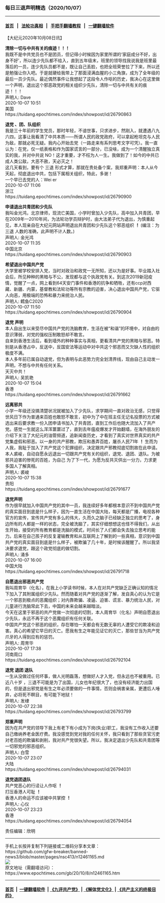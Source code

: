 ### 每日三退声明精选（2020/10/07）
------------------------

#### [首页](https://github.com/gfw-breaker/banned-news3/blob/master/README.md) &nbsp;&nbsp;|&nbsp;&nbsp; [法轮功真相](https://github.com/begood0513/basic/blob/master/README.md)  &nbsp;&nbsp;|&nbsp;&nbsp; [手把手翻墙教程](https://github.com/gfw-breaker/guides/wiki)  &nbsp;&nbsp;|&nbsp;&nbsp; [一键翻墙软件](https://github.com/gfw-breaker/nogfw/blob/master/README.md)  



<div><p>
 【大纪元2020年10月08日讯】
</p>
<p>
 <strong>
  清除一切与中共有关的痕迹！！！
 </strong>
 <br/>
 我既不是中共党员也不是团员，但记得小时候因为家里所谓的‘家庭成分不好，出身不好’，所以连少先队都不给入，直到五年级末，班里的领导找我说我是班里最落后的一员，连少先队员都不是，既让自己丢脸，也把全班荣誉拉了下来，所以还是勉强让你入吧。于是就硬给我带上了那面浸满血腥的小三角旗，成为了全年级的最后一员少先队。最近偶然事件让我想起了这段令人作呕的历史，我决心在这里做一个声明，退出这个邪恶政党的相关组织少先队，清除一切与中共有关的痕迹！！！
 <br/>
 声明人: Dave
 <br/>
 2020-10-07 10:51
 <br/>
 美国
 <br/>
 https://tuidang.epochtimes.com/index/showpost/id/26790863
</p>
<p>
 <strong>
  <ok href="https://www.epochtimes.com/gb/tag/%E9%80%80%E5%85%9A.html">
   退党
  </ok>
  、团、队组织
 </strong>
 <br/>
 我是三十年前的学生党员，那时年轻，不谙世事，只求进步，然刚入，就遭遇八九六四，这事让我看清了中共本质——所谓人民的政党政府，可以拿起枪坦克与人民为敌，那就必死无疑。我内心开始去党（一路走来有系列思考文字可凭）。我一直认为：在党，仅一纸表格和作为国家谎言的一部分，已没啥，成为一个清醒独立真实的我，并对中共说 NO！这才重要，才不枉为人一生。我做到了！如今的中共已成人类公敌，大恶不赦，天必灭之！
 <br/>
 这几天看到，要有个
 <ok href="https://www.epochtimes.com/gb/tag/%E4%B8%89%E9%80%80.html">
  三退
 </ok>
 形式才算，那就在贵处备个案，我郑重声明：本人从今天起，彻底退出中共，包括下属相关组织，特此，多谢！
 <br/>
 一个早已去党的人：Wei er
 <br/>
 2020-10-07 11:06
 <br/>
 浙江
 <br/>
 https://tuidang.epochtimes.com/index/showpost/id/26790900
</p>
<p>
 <strong>
  申请退出共青团和少先队
 </strong>
 <br/>
 我叫金光鸿，北京律师，现流亡美国，小学时曾加入少先队，高中加入共青团，早在2009年—2010年间，为法轮功学员辩护时，由大法弟子代为退出，为慎重起见，本人现亲自在大纪元网站声明退出共青团和少先队这个邪恶组织
 <strong>
  ！
 </strong>
 (编注：为
 <ok href="https://www.epochtimes.com/gb/tag/%E4%B8%89%E9%80%80.html">
  三退
 </ok>
 人数的准确，此声明不计人数。)
 <br/>
 声明人: 金光鸿
 <br/>
 2020-10-07 11:35
 <br/>
 中国北京
 <br/>
 https://tuidang.epochtimes.com/index/showpost/id/26790903
</p>
<p>
 <strong>
  希望退出中国共产党
 </strong>
 <br/>
 大学里被学校安排入党，当时对政治和政党一无所知，还以为是好事。毕业踏入社会后，所见种种的黑暗与不公，发现都与这个执政党有关。到这次2019新冠疫情，觉醒了一点，网上看到64天安门事件和香港的抗争和牺牲，还有ccp对西藏、新疆、内蒙，基督教和法轮功等所有宗教的迫害，决心退出中国共产党，它驱人向恶，用极端的恐怖和暴力来统治人民。
 <br/>
 声明人: 鳕鱼C2020
 <br/>
 2020-10-07 11:50
 <br/>
 https://tuidang.epochtimes.com/index/showpost/id/26790904
</p>
<p>
 <strong>
  <ok href="https://www.epochtimes.com/gb/tag/%E9%80%80%E5%85%9A.html">
   退党
  </ok>
  声明
 </strong>
 <br/>
 本人自出生以来受尽中国共产党的洗脑教育，生活在被“和谐”的环境中，对自由的意识薄弱，对党的强权压制敢怒却不敢言。
 <br/>
 自来到香港生活后，看到墙外的种种事实与真相，更看清共产党的黑暗与邪恶。特别是从香港占中，反送中，反国安法等运动中对中共这个邪恶而又欠缺人性的组织极度不满。
 <br/>
 本人多年前已属自动退党，但为表明与此恶势力完全划清界线，现由自己主动发一声明，不想与中共有任何关系。
 <br/>
 天灭中共！
 <br/>
 声明人: 吴凯艳
 <br/>
 2020-10-07 15:04
 <br/>
 香港
 <br/>
 https://tuidang.epochtimes.com/index/showpost/id/26791662
</p>
<p>
 <strong>
  远离邪共
 </strong>
 <br/>
 小学一年级还没搞清楚状况就被加入了少先队，求学期间一直对政治无感，只觉得世风日下作为普通来百姓也敢怒不敢言，初中为了中在班主任无记名投票的方式被选出来后要求教一份入团申请书加入了共青团，直到工作后也随大流加入了共产党。感觉一生就这么浑浑噩噩过了，直到去年瘟疫爆发才开始翻墙，在海外朋友的介绍下关注了大纪元的油管频道，追新闻查历史，才看到了真实对世界真实的共产党集虚假和邪恶。以一身的共产邪教，欺压和愚弄百姓，屠杀人民71年
 <strong>
  ！
 </strong>
 生而为人我，我耻于加入了共产党这个犯罪组织，决定跟共产邪教彻底切割故在此申请。 本人裘峻，自动自愿永远退出一切跟共产党有关的组织，退党、退团、退队。为被邪共迫害的惨死的百姓，为自己 为了下一代，为愿为反共灭供出一分力，力求更多国人了解真相。
 <br/>
 声明人: 裘峻
 <br/>
 2020-10-07 15:38
 <br/>
 贵阳
 <br/>
 https://tuidang.epochtimes.com/index/showpost/id/26791677
</p>
<p>
 <strong>
  退党声明
 </strong>
 <br/>
 作为很早就加入中国共产党的其中一员，我连续好多年都根本意识不到中国共产党的真实面目到底是什么样子，因为一直生活在中国大陆，每天都是广播，电视各种官方的宣传，宣传共产党有多么的伟大，久而久之脑子已经缺乏独立的思考了，身边所有的人都是一样的状态，完全被洗脑了，其实仔细想想这也怪不得我们，从出生开始，接受的所有教育都是洗脑的模式，时间长了人们都会失去独立思考的能力。后来在自己孩子的反复灌输教育和从互联网上了解到的一些真相，意识到中国共产党的真实面目到底是什么样子，被欺骗了几十年，是时候该醒醒了。所以我坚决要求退党，跟这个政党彻底的做切割。
 <br/>
 声明人: 涌多
 <br/>
 2020-10-07 16:00
 <br/>
 中国大陆
 <br/>
 https://tuidang.epochtimes.com/index/showpost/id/26791718
</p>
<p>
 <strong>
  自愿退出邪恶共产党
 </strong>
 <br/>
 我叫周育华（化名），在我上小学读书时候，本人在对共产党缺乏正确认知的情况下加入了其附属组织少先队。然而随着对共产党的逐渐了解，发自真心的认为它是一个邪恶到极点的恶魔组织；对内靠欺骗、凌逼、迫害、谎言、暴力统治人民，对儿童进行洗脑常此下去，中国的未来会越来越暗淡。
 <br/>
 今天在这里于邪恶的共产党做一次彻底的切割，本人周育华（化名）声明自愿退出少先队，永远不再于这个恶魔组织有任何关联。
 <br/>
 中国共产党这个邪恶的组织，存在哪怕一天都会有无数无辜的人遭受它的欺凌和迫害。真心的希望它早日的灭亡。愿我有生之年能见证它的灭亡，那些甘当为共产党爪牙的人得到应有的惩罚。
 <br/>
 声明人: 周育华
 <br/>
 2020-10-07 17:38
 <br/>
 河南周口
 <br/>
 https://tuidang.epochtimes.com/index/showpost/id/26792104
</p>
<p>
 <strong>
  退党 退团 退队
 </strong>
 <br/>
 一生从没做过任何坏事，做人光明磊落，想做好人才入党，但永远也不被重用。已近八十岁 ，三退不可能是为了出国，儿女也年纪很大了，也没有经济能力出国的，但是退出邪党是有生之年必须要做的一件事情，否则会祸害亲属，更遭后人唾弃，必将死不瞑目，有可能下地狱！
 <br/>
 声明人: 发棣
 <br/>
 2020-10-07 22:38
 <br/>
 https://tuidang.epochtimes.com/index/showpost/id/26793799
</p>
<p>
 <strong>
  郑重声明
 </strong>
 <br/>
 因为在共产党的领导下我上有老下有小成为下岗(失业)职工，我没有工作收入还要自己缴纳养老金医疗费。我没感觉到党对我的任何关怀，我只看到了那些贪官污吏对老百姓的欺骗和剥削，我对共产党很失望。所以，我决定退出少先队和共青团等一切邪党的邪恶组织。
 <br/>
 声明人: 白雪
 <br/>
 2020-10-07 23:07
 <br/>
 大陆
 <br/>
 https://tuidang.epochtimes.com/index/showpost/id/26794031
</p>
<p>
 <strong>
  退党退团退队
 </strong>
 <br/>
 共产党恶心的行迳让人作呕
 <strong>
  ！
 </strong>
 <br/>
 打压香港人可耻
 <strong>
  ！
 </strong>
 <br/>
 香港人的命运不应该被中共掌控
 <strong>
  ！
 </strong>
 <br/>
 声明人: 心仪
 <br/>
 2020-10-07 23:23
 <br/>
 香港
 <br/>
 https://tuidang.epochtimes.com/index/showpost/id/26794054
</p>
<p>
 责任编辑：欣明
</p>
</div>
<hr/>
手机上长按并复制下列链接或二维码分享本文章：<br/>
https://github.com/gfw-breaker/banned-news3/blob/master/pages/nsc413/n12461165.md <br/>
<a href='https://github.com/gfw-breaker/banned-news3/blob/master/pages/nsc413/n12461165.md'><img src='https://github.com/gfw-breaker/banned-news3/blob/master/pages/nsc413/n12461165.md.png'/></a> <br/>
原文地址（需翻墙访问）：https://www.epochtimes.com/gb/20/10/8/n12461165.htm


------------------------
#### [首页](https://github.com/gfw-breaker/banned-news3/blob/master/README.md) &nbsp;|&nbsp; [一键翻墙软件](https://github.com/gfw-breaker/nogfw/blob/master/README.md) &nbsp;| [《九评共产党》](https://github.com/gfw-breaker/9ping.md/blob/master/README.md#九评之一评共产党是什么) | [《解体党文化》](https://github.com/gfw-breaker/jtdwh.md/blob/master/README.md) | [《共产主义的终极目的》](https://github.com/gfw-breaker/gczydzjmd.md/blob/master/README.md)


<img src='http://gfw-breaker.win/banned-news3/pages/nsc413/n12461165.md' width='0px' height='0px'/>
